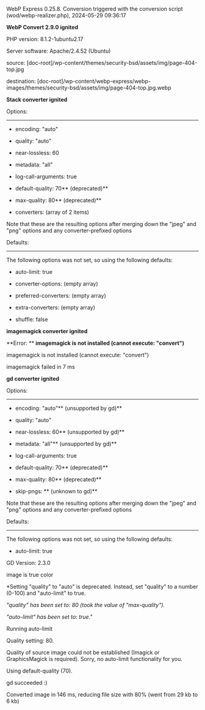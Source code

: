 WebP Express 0.25.8. Conversion triggered with the conversion script (wod/webp-realizer.php), 2024-05-29 09:36:17

**WebP Convert 2.9.0 ignited** 
PHP version: 8.1.2-1ubuntu2.17
Server software: Apache/2.4.52 (Ubuntu)

source: [doc-root]/wp-content/themes/security-bsd/assets/img/page-404-top.jpg
destination: [doc-root]/wp-content/webp-express/webp-images/themes/security-bsd/assets/img/page-404-top.jpg.webp

**Stack converter ignited** 

Options:
------------
- encoding: "auto"
- quality: "auto"
- near-lossless: 60
- metadata: "all"
- log-call-arguments: true
- default-quality: 70** (deprecated)** 
- max-quality: 80** (deprecated)** 
- converters: (array of 2 items)

Note that these are the resulting options after merging down the "jpeg" and "png" options and any converter-prefixed options

Defaults:
------------
The following options was not set, so using the following defaults:
- auto-limit: true
- converter-options: (empty array)
- preferred-converters: (empty array)
- extra-converters: (empty array)
- shuffle: false


**imagemagick converter ignited** 

**Error: ** **imagemagick is not installed (cannot execute: "convert")** 
imagemagick is not installed (cannot execute: "convert")
imagemagick failed in 7 ms

**gd converter ignited** 

Options:
------------
- encoding: "auto"** (unsupported by gd)** 
- quality: "auto"
- near-lossless: 60** (unsupported by gd)** 
- metadata: "all"** (unsupported by gd)** 
- log-call-arguments: true
- default-quality: 70** (deprecated)** 
- max-quality: 80** (deprecated)** 
- skip-pngs: **  (unknown to gd)** 

Note that these are the resulting options after merging down the "jpeg" and "png" options and any converter-prefixed options

Defaults:
------------
The following options was not set, so using the following defaults:
- auto-limit: true

GD Version: 2.3.0
image is true color
*Setting "quality" to "auto" is deprecated. Instead, set "quality" to a number (0-100) and "auto-limit" to true. 
*"quality" has been set to: 80 (took the value of "max-quality").*
*"auto-limit" has been set to: true."*
Running auto-limit
Quality setting: 80. 
Quality of source image could not be established (Imagick or GraphicsMagick is required). Sorry, no auto-limit functionality for you. 
Using default-quality (70).
gd succeeded :)

Converted image in 146 ms, reducing file size with 80% (went from 29 kb to 6 kb)
